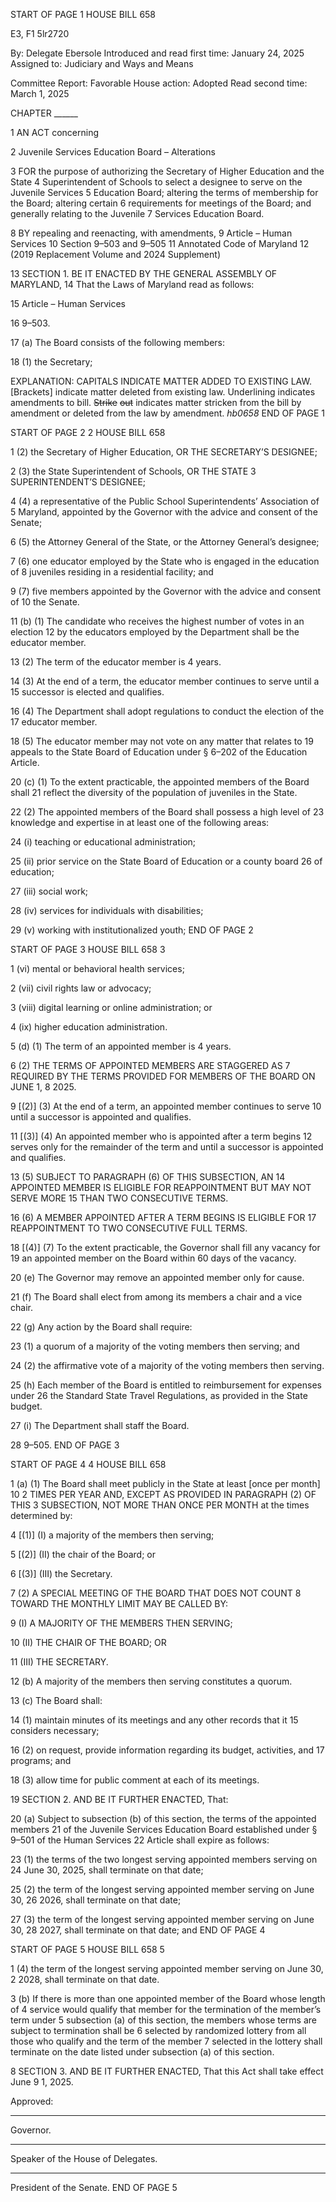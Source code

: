 START OF PAGE 1
HOUSE BILL 658

E3, F1 5lr2720

By: Delegate Ebersole
Introduced and read first time: January 24, 2025
Assigned to: Judiciary and Ways and Means

Committee Report: Favorable
House action: Adopted
Read second time: March 1, 2025

CHAPTER ______

1 AN ACT concerning

2 Juvenile Services Education Board – Alterations

3 FOR the purpose of authorizing the Secretary of Higher Education and the State
4 Superintendent of Schools to select a designee to serve on the Juvenile Services
5 Education Board; altering the terms of membership for the Board; altering certain
6 requirements for meetings of the Board; and generally relating to the Juvenile
7 Services Education Board.

8 BY repealing and reenacting, with amendments,
9 Article – Human Services
10 Section 9–503 and 9–505
11 Annotated Code of Maryland
12 (2019 Replacement Volume and 2024 Supplement)

13 SECTION 1. BE IT ENACTED BY THE GENERAL ASSEMBLY OF MARYLAND,
14 That the Laws of Maryland read as follows:

15 Article – Human Services

16 9–503.

17 (a) The Board consists of the following members:

18 (1) the Secretary;

EXPLANATION: CAPITALS INDICATE MATTER ADDED TO EXISTING LAW.
[Brackets] indicate matter deleted from existing law.
Underlining indicates amendments to bill.
~~Strike~~ ~~out~~ indicates matter stricken from the bill by amendment or deleted from the law by
amendment. *hb0658*
END OF PAGE 1

START OF PAGE 2
2 HOUSE BILL 658

1 (2) the Secretary of Higher Education, OR THE SECRETARY’S DESIGNEE;

2 (3) the State Superintendent of Schools, OR THE STATE
3 SUPERINTENDENT’S DESIGNEE;

4 (4) a representative of the Public School Superintendents’ Association of
5 Maryland, appointed by the Governor with the advice and consent of the Senate;

6 (5) the Attorney General of the State, or the Attorney General’s designee;

7 (6) one educator employed by the State who is engaged in the education of
8 juveniles residing in a residential facility; and

9 (7) five members appointed by the Governor with the advice and consent of
10 the Senate.

11 (b) (1) The candidate who receives the highest number of votes in an election
12 by the educators employed by the Department shall be the educator member.

13 (2) The term of the educator member is 4 years.

14 (3) At the end of a term, the educator member continues to serve until a
15 successor is elected and qualifies.

16 (4) The Department shall adopt regulations to conduct the election of the
17 educator member.

18 (5) The educator member may not vote on any matter that relates to
19 appeals to the State Board of Education under § 6–202 of the Education Article.

20 (c) (1) To the extent practicable, the appointed members of the Board shall
21 reflect the diversity of the population of juveniles in the State.

22 (2) The appointed members of the Board shall possess a high level of
23 knowledge and expertise in at least one of the following areas:

24 (i) teaching or educational administration;

25 (ii) prior service on the State Board of Education or a county board
26 of education;

27 (iii) social work;

28 (iv) services for individuals with disabilities;

29 (v) working with institutionalized youth;
END OF PAGE 2

START OF PAGE 3
HOUSE BILL 658 3

1 (vi) mental or behavioral health services;

2 (vii) civil rights law or advocacy;

3 (viii) digital learning or online administration; or

4 (ix) higher education administration.

5 (d) (1) The term of an appointed member is 4 years.

6 (2) THE TERMS OF APPOINTED MEMBERS ARE STAGGERED AS
7 REQUIRED BY THE TERMS PROVIDED FOR MEMBERS OF THE BOARD ON JUNE 1,
8 2025.

9 [(2)] (3) At the end of a term, an appointed member continues to serve
10 until a successor is appointed and qualifies.

11 [(3)] (4) An appointed member who is appointed after a term begins
12 serves only for the remainder of the term and until a successor is appointed and qualifies.

13 (5) SUBJECT TO PARAGRAPH (6) OF THIS SUBSECTION, AN
14 APPOINTED MEMBER IS ELIGIBLE FOR REAPPOINTMENT BUT MAY NOT SERVE MORE
15 THAN TWO CONSECUTIVE TERMS.

16 (6) A MEMBER APPOINTED AFTER A TERM BEGINS IS ELIGIBLE FOR
17 REAPPOINTMENT TO TWO CONSECUTIVE FULL TERMS.

18 [(4)] (7) To the extent practicable, the Governor shall fill any vacancy for
19 an appointed member on the Board within 60 days of the vacancy.

20 (e) The Governor may remove an appointed member only for cause.

21 (f) The Board shall elect from among its members a chair and a vice chair.

22 (g) Any action by the Board shall require:

23 (1) a quorum of a majority of the voting members then serving; and

24 (2) the affirmative vote of a majority of the voting members then serving.

25 (h) Each member of the Board is entitled to reimbursement for expenses under
26 the Standard State Travel Regulations, as provided in the State budget.

27 (i) The Department shall staff the Board.

28 9–505.
END OF PAGE 3

START OF PAGE 4
4 HOUSE BILL 658

1 (a) (1) The Board shall meet publicly in the State at least [once per month] 10
2 TIMES PER YEAR AND, EXCEPT AS PROVIDED IN PARAGRAPH (2) OF THIS
3 SUBSECTION, NOT MORE THAN ONCE PER MONTH at the times determined by:

4 [(1)] (I) a majority of the members then serving;

5 [(2)] (II) the chair of the Board; or

6 [(3)] (III) the Secretary.

7 (2) A SPECIAL MEETING OF THE BOARD THAT DOES NOT COUNT
8 TOWARD THE MONTHLY LIMIT MAY BE CALLED BY:

9 (I) A MAJORITY OF THE MEMBERS THEN SERVING;

10 (II) THE CHAIR OF THE BOARD; OR

11 (III) THE SECRETARY.

12 (b) A majority of the members then serving constitutes a quorum.

13 (c) The Board shall:

14 (1) maintain minutes of its meetings and any other records that it
15 considers necessary;

16 (2) on request, provide information regarding its budget, activities, and
17 programs; and

18 (3) allow time for public comment at each of its meetings.

19 SECTION 2. AND BE IT FURTHER ENACTED, That:

20 (a) Subject to subsection (b) of this section, the terms of the appointed members
21 of the Juvenile Services Education Board established under § 9–501 of the Human Services
22 Article shall expire as follows:

23 (1) the terms of the two longest serving appointed members serving on
24 June 30, 2025, shall terminate on that date;

25 (2) the term of the longest serving appointed member serving on June 30,
26 2026, shall terminate on that date;

27 (3) the term of the longest serving appointed member serving on June 30,
28 2027, shall terminate on that date; and
END OF PAGE 4

START OF PAGE 5
HOUSE BILL 658 5

1 (4) the term of the longest serving appointed member serving on June 30,
2 2028, shall terminate on that date.

3 (b) If there is more than one appointed member of the Board whose length of
4 service would qualify that member for the termination of the member’s term under
5 subsection (a) of this section, the members whose terms are subject to termination shall be
6 selected by randomized lottery from all those who qualify and the term of the member
7 selected in the lottery shall terminate on the date listed under subsection (a) of this section.

8 SECTION 3. AND BE IT FURTHER ENACTED, That this Act shall take effect June
9 1, 2025.

Approved:

________________________________________________________________________________
Governor.

________________________________________________________________________________
Speaker of the House of Delegates.

________________________________________________________________________________
President of the Senate.
END OF PAGE 5